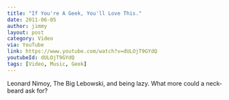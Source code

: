 ```yaml
---
title: "If You're A Geek, You'll Love This."
date: 2011-06-05
author: jimmy
layout: post
category: Video
via: YouTube
link: https://www.youtube.com/watch?v=dULOjT9GYdQ
youtubeId: dULOjT9GYdQ
tags: [Video, Music, Geek]
---
```


Leonard Nimoy, The Big Lebowski, and being lazy. What more could a neck-beard ask for?


